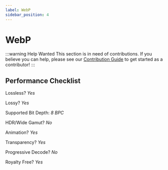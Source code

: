 ```yaml
---
label: WebP
sidebar_position: 4
---
```


# WebP

:::warning Help Wanted
This section is in need of contributions. If you believe you can help, please see our [Contribution Guide](../docs/contribution-guide.md) to get started as a contributor!
:::

## Performance Checklist

Lossless? *Yes*

Lossy? *Yes*

Supported Bit Depth:
*8 BPC*

HDR/Wide Gamut? *No*

Animation? *Yes*

Transparency? *Yes*

Progressive Decode? *No*

Royalty Free? *Yes*